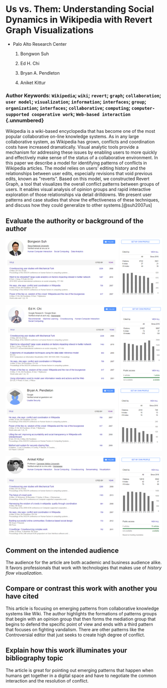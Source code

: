 # Us vs. Them: Understanding Social Dynamics in Wikipedia with Revert Graph Visualizations

-   Palo Alto Research Center

    1.  Bongwon Suh

    2.  Ed H. Chi

    3.  Bryan A. Pendleton

    4.  Aniket Kittur

### Author Keywords: `Wikipedia`; `wiki`; `revert`; `graph`; `collaboration`; `user model`; `visualization`; `information`; `interfaces`; `group`; `organization`; `interfaces`; `collaborative`; `computing`; `computer-supported cooperative work`; `Web-based interaction` {.unnumbered}

Wikipedia is a wiki-based encyclopedia that has become one of the most popular collaborative on-line knowledge systems. As in any large collaborative system, as Wikipedia has grown, conflicts and coordination costs have increased dramatically. Visual analytic tools provide a mechanism for addressing these issues by enabling users to more quickly and effectively make sense of the status of a collaborative environment. In this paper we describe a model for identifying patterns of conflicts in Wikipedia articles. The model relies on users' editing history and the relationships between user edits, especially revisions that void previous edits, known as "reverts". Based on this model, we constructed Revert Graph, a tool that visualizes the overall conflict patterns between groups of users. It enables visual analysis of opinion groups and rapid interactive exploration of those relationships via detail drilldowns. We present user patterns and case studies that show the effectiveness of these techniques, and discuss how they could generalize to other systems.[@suh2007us]

## Evaluate the authority or background of the author

[![](img/paste-1765A2C0.png)](https://scholar.google.co.kr/citations?user=-nlhtEkAAAAJ&hl=en)

[![](img/paste-CC461179.png)](https://scholar.google.com/citations?user=VuWl-KUAAAAJ&hl=en)

[![](img/paste-F2BAB3CD.png)](https://scholar.google.com/citations?user=YgtBXP0AAAAJ&hl=en)

[![](img/paste-18E3F64C.png)](https://scholar.google.com/citations?user=2vZ5zRQAAAAJ&hl=en)

## Comment on the intended audience

The audience for the article are both academic and business audience alike. It favors professionals that work with technologies that makes use of *history flow visualization*.

## Compare or contrast this work with another you have cited

This article is focusing on emerging patterns from collaborative knowledge systems like Wiki. The author highlights the formations of patterns groups that begin with an opinion group that then forms the mediation group that begins to defend the specific point of view and ends with a third pattern that focuses on fighting vandalism. There are other patterns like the Controversial editor that just seeks to create high degree of conflict.

## Explain how this work illuminates your bibliography topic

The article is great for pointing out emerging patterns that happen when humans get together in a digital space and have to negotiate the common interaction and the resolution of conflict.
